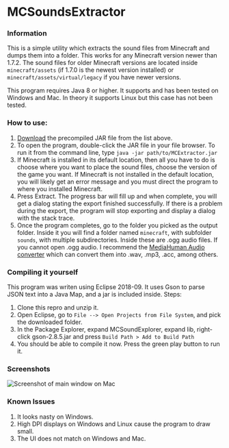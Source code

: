 # MCSoundsExtractor
### Information
This is a simple utility which extracts the sound files from Minecraft and dumps them into a folder. This works for any Minecraft version newer than 1.7.2. The sound files for older Minecraft versions are located inside ``minecraft/assets`` (if 1.7.0 is the newest version installed) or ``minecraft/assets/virtual/legacy`` if you have newer versions.

This program requires Java 8 or higher. It supports and has been tested on Windows and Mac. In theory it supports Linux but this case has not been tested.

### How to use:
1. [Download](https://github.com/Ravbug/MCSoundsExtractor/raw/master/MCExtractor.jar) the precompiled JAR file from the list above.
2. To open the program, double-click the JAR file in your file browser. To run it from the command line, type ``java -jar path/to/MCExtractor.jar``
3. If Minecraft is installed in its default location, then all you have to do is choose where you want to place the sound files, choose the version of the game you want. If Minecraft is not installed in the default location, you will likely get an error message and you must direct the program to where you installed Minecraft.
4. Press Extract. The progress bar will fill up and when complete, you will get a dialog stating the export finished successfully. If there is a problem during the export, the program will stop exporting and display a dialog with the stack trace.
5. Once the program completes, go to the folder you picked as the output folder. Inside it you will find a folder named ``minecraft``, with subfolder ``sounds``, with multiple subdirectories. Inside these are .ogg audio files. If you cannot open .ogg audio. I recommend the [MediaHuman Audio converter](https://www.mediahuman.com/audio-converter/) which can convert them into .wav, .mp3, .acc, among others.

### Compiling it yourself
This program was writen using Eclipse 2018-09. It uses Gson to parse JSON text into a Java Map, and a jar is included inside.
Steps:
1. Clone this repro and unzip it.
2. Open Eclipse, go to `File --> Open Projects from File System`, and pick the downloaded folder.
3. In the Package Explorer, expand MCSoundExplorer, expand lib, right-click gson-2.8.5.jar and press `Build Path > Add to Build Path`
4. You should be able to compile it now. Press the green play button to run it.

### Screenshots
![Screenshot of main window on Mac](https://i.imgur.com/6Jtym0x.png)

### Known Issues
1. It looks nasty on Windows.
2. High DPI displays on Windows and Linux cause the program to draw small.
3. The UI does not match on Windows and Mac. 
